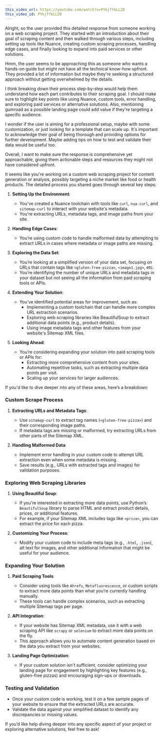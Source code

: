 ```yaml
---
this_video_url: https://youtube.com/watch?v=PYkjffkLLZ8
this_video_id: PYkjffkLLZ8
---
```

<think>
Alright, so the user provided this detailed response from someone working on a web scraping project. They started with an introduction about their goal of scraping content and then walked through various steps, including setting up tools like Nuance, creating custom scraping processes, handling edge cases, and finally looking to expand into paid services or other solutions. 

Hmm, the user seems to be approaching this as someone who wants a hands-on guide but might not have all the technical know-how upfront. They provided a lot of information but maybe they're seeking a structured approach without getting overwhelmed by the details.

I think breaking down their process step-by-step would help them understand how each part contributes to their scraping goal. I should make sure to highlight key points like using Nuance, custom tools, error handling, and exploring paid services or alternative solutions. Also, mentioning gumroad as a possible landing page could add value if they're targeting a specific audience.

I wonder if the user is aiming for a professional setup, maybe with some customization, or just looking for a template that can scale up. It's important to acknowledge their goal of being thorough and providing options for further development. Maybe adding tips on how to test and validate their data would be useful too.

Overall, I want to make sure the response is comprehensive yet approachable, giving them actionable steps and resources they might not have considered upfront.
</think>

It seems like you're working on a custom web scraping project for content generation or analysis, possibly targeting a niche market like food or health products. The detailed process you shared goes through several key steps:

1. **Setting Up the Environment**:
   - You've created a Nuance toolchain with tools like `curl`, `nua-curl`, and `sitemap-curl` to interact with your website's metadata.
   - You're extracting URLs, metadata tags, and image paths from your site.

2. **Handling Edge Cases**:
   - You’re using custom code to handle malformed data by attempting to extract URLs in cases where metadata or image paths are missing.

3. **Exploring the Data Set**:
   - You’re looking at a simplified version of your data set, focusing on URLs that contain tags like `<gluten-free-pizza>`, `<image1.jpg>`, etc.
   - You’re identifying the number of unique URLs and metadata tags in your dataset but not seeing all the information from paid scraping tools or APIs.

4. **Extending Your Solution**:
   - You’ve identified potential areas for improvement, such as:
     - Implementing a custom toolchain that can handle more complex URL extraction scenarios.
     - Exploring web scraping libraries like BeautifulSoup to extract additional data points (e.g., product details).
     - Using image metadata tags and other features from your website's Sitemap XML files.

5. **Looking Ahead**:
   - You’re considering expanding your solution into paid scraping tools or APIs for:
     - Extracting more comprehensive content from your sites.
     - Automating repetitive tasks, such as extracting multiple data points per visit.
     - Scaling up your services for larger audiences.

If you'd like to dive deeper into any of these areas, here’s a breakdown:

### Custom Scrape Process
1. **Extracting URLs and Metadata Tags**:
   - Use `sitemap-curl` to extract tag names (`<gluten-free-pizza>`) and their corresponding image paths.
   - If metadata tags are missing or malformed, try extracting URLs from other parts of the Sitemap XML.

2. **Handling Malformed Data**:
   - Implement error handling in your custom code to attempt URL extraction even when some metadata is missing.
   - Save results (e.g., URLs with extracted tags and images) for validation purposes.

### Exploring Web Scraping Libraries
1. **Using Beautiful Soup**:
   - If you're interested in extracting more data points, use Python’s `BeautifulSoup` library to parse HTML and extract product details, prices, or additional features.
   - For example, if your Sitemap XML includes tags like `<price>`, you can extract the price for each pizza.

2. **Customizing Your Process**:
   - Modify your custom code to include meta tags (e.g., `.html`, `.json`), alt text for images, and other additional information that might be useful for your audience.

### Expanding Your Solution
1. **Paid Scraping Tools**:
   - Consider using tools like `Ahrefs`, `Metafluorescence`, or custom scripts to extract more data points than what you’re currently handling manually.
   - These tools can handle complex scenarios, such as extracting multiple Sitemap tags per page.

2. **API Integration**:
   - If your website has Sitemap XML metadata, use it with a web scraping API like `scrapy` or `selenium` to extract more data points on the fly.
   - This approach allows you to automate content generation based on the data you extract from your websites.

3. **Landing Page Optimization**:
   - If your custom solution isn't sufficient, consider optimizing your landing page for engagement by highlighting key features (e.g., gluten-free pizzas) and encouraging sign-ups or downloads.

### Testing and Validation
- Once your custom code is working, test it on a few sample pages of your website to ensure that the extracted URLs are accurate.
- Validate the data against your simplified dataset to identify any discrepancies or missing values.

If you’d like help diving deeper into any specific aspect of your project or exploring alternative solutions, feel free to ask!
